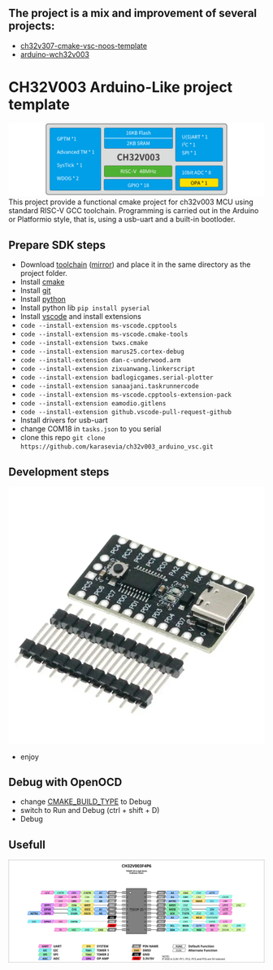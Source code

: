 ## The project is a mix and improvement of several projects: 
* [ch32v307-cmake-vsc-noos-template](https://github.com/sadkotheguest/ch32v307-cmake-vsc-noos-template)
* [arduino-wch32v003](https://github.com/AlexanderMandera/arduino-wch32v003)

# CH32V003 Arduino-Like project template
![specifications](docs/specifications.png)
This project provide a functional cmake project for ch32v003 MCU using standard RISC-V GCC toolchain. Programming is carried out in the Arduino or Platformio style, that is, using a usb-uart and a built-in bootloder.

## Prepare SDK steps
 - Download [toolchain](https://disk.yandex.ru/d/RmjCNxb3dcRByQ) ([mirror](https://drive.google.com/file/d/1hytLr7pkEfrvUR4fV7C-jODg7oK6aswY/view?usp=sharing)) and place it in the same directory as the project folder.
 - Install [cmake](https://cmake.org/download/)
 - Install [git](https://git-scm.com/downloads/win)
 - Install [python](https://www.python.org/downloads/windows/)
 - Install python lib `pip install pyserial`
 - Install [vscode](https://code.visualstudio.com/) and install extensions
 - `code --install-extension ms-vscode.cpptools`
 - `code --install-extension ms-vscode.cmake-tools`
 - `code --install-extension twxs.cmake`
 - `code --install-extension marus25.cortex-debug`
 - `code --install-extension dan-c-underwood.arm`
 - `code --install-extension zixuanwang.linkerscript`
 - `code --install-extension badlogicgames.serial-plotter`
 - `code --install-extension sanaajani.taskrunnercode`
 - `code --install-extension ms-vscode.cpptools-extension-pack`
 - `code --install-extension eamodio.gitlens`
 - `code --install-extension github.vscode-pull-request-github`
 - Install drivers for usb-uart
 - change COM18 in `tasks.json` to you serial
 - clone this repo `git clone https://github.com/karasevia/ch32v003_arduino_vsc.git`

## Development steps
![board_view](docs/board_view.PNG)
 - enjoy

## Debug with OpenOCD
 - change [CMAKE_BUILD_TYPE](cmake/toolchain-ch32v00x.cmake) to Debug
 - switch to Run and Debug (ctrl + shift + D)
 - Debug

## Usefull
![mcu_view](docs/ch32v003f4p6.svg)
